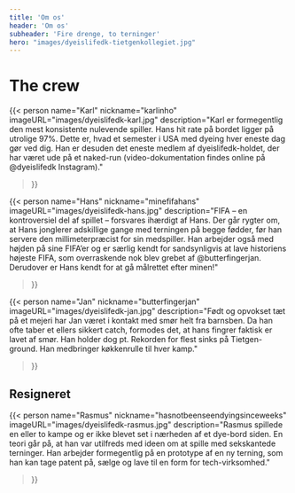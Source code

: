 ```yaml
---
title: 'Om os'
header: 'Om os'
subheader: 'Fire drenge, to terninger'
hero: "images/dyeislifedk-tietgenkollegiet.jpg"
---
```


# The crew

{{< person
  name="Karl"
  nickname="karlinho"
  imageURL="images/dyeislifedk-karl.jpg"
  description="Karl er formegentlig den mest konsistente nulevende spiller. Hans hit rate på bordet ligger på utrolige 97%. Dette er, hvad et semester i USA med dyeing hver eneste dag gør ved dig. Han er desuden det eneste medlem af dyeislifedk-holdet, der har været ude på et naked-run (video-dokumentation findes online på @dyeislifedk Instagram)."
>}}

{{< person
  name="Hans"
  nickname="minefifahans"
  imageURL="images/dyeislifedk-hans.jpg"
  description="FIFA – en kontroversiel del af spillet – forsvares ihærdigt af Hans. Der går rygter om, at Hans jonglerer adskillige gange med terningen på begge fødder, før han servere den millimeterpræcist for sin medspiller. Han arbejder også med højden på sine FIFA’er og er særlig kendt for sandsynligvis at lave historiens højeste FIFA, som overraskende nok blev grebet af @butterfingerjan. Derudover er Hans kendt for at gå målrettet efter minen!"
>}}

{{< person
  name="Jan"
  nickname="butterfingerjan"
  imageURL="images/dyeislifedk-jan.jpg"
  description="Født og opvokset tæt på et mejeri har Jan været i kontakt med smør helt fra barnsben. Da han ofte taber et ellers sikkert catch, formodes det, at hans fingrer faktisk er lavet af smør. Han holder dog pt. Rekorden for flest sinks på Tietgen-ground. Han medbringer køkkenrulle til hver kamp."
>}}

## Resigneret

{{< person
  name="Rasmus"
  nickname="hasnotbeenseendyingsinceweeks"
  imageURL="images/dyeislifedk-rasmus.jpg"
  description="Rasmus spillede en eller to kampe og er ikke blevet set i nærheden af et dye-bord siden. En teori går på, at han var utilfreds med ideen om at spille med sekskantede terninger. Han arbejder formegentlig på en prototype af en ny terning, som han kan tage patent på, sælge og lave til en form for tech-virksomhed."
>}}
